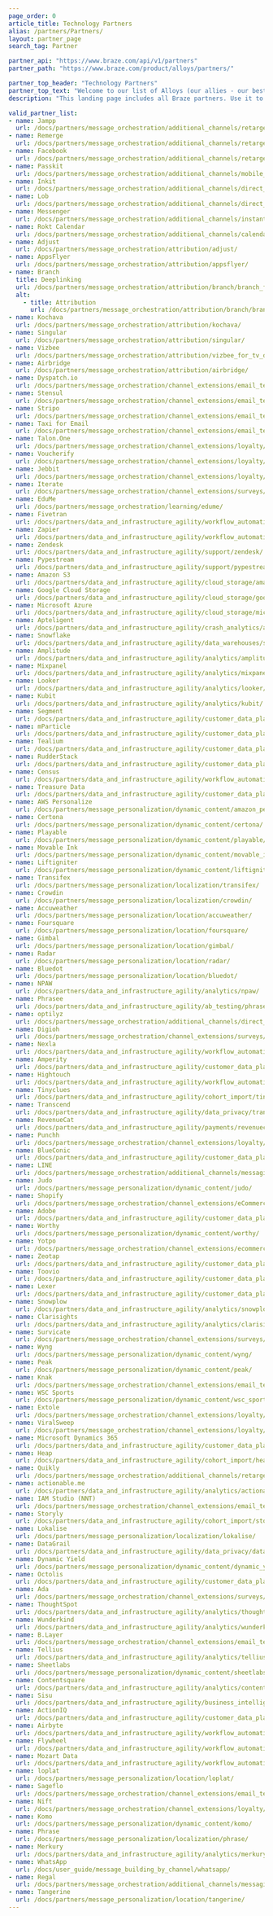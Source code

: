 ```yaml
---
page_order: 0
article_title: Technology Partners
alias: /partners/Partners/
layout: partner_page
search_tag: Partner

partner_api: "https://www.braze.com/api/v1/partners"
partner_path: "https://www.braze.com/product/alloys/partners/"

partner_top_header: "Technology Partners"
partner_top_text: "Welcome to our list of Alloys (our allies - our best buds - our partners)! Use it to explore the technical documentation that will help implement Technology Partners into your Braze SDK. <br> <br>  If you're looking for information on joining our Firebrands, a community of movers and shakers using Braze to modernize their customer experience and marketing, check out our information page <a href='https://brazefirebrands.splashthat.com/'>here</a>."
description: "This landing page includes all Braze partners. Use it to explore technical documentation that will help implement Technology Partners into your Braze SDK."

valid_partner_list:
- name: Jampp
  url: /docs/partners/message_orchestration/additional_channels/retargeting/jampp/
- name: Remerge
  url: /docs/partners/message_orchestration/additional_channels/retargeting/remerge/
- name: Facebook
  url: /docs/partners/message_orchestration/additional_channels/retargeting/facebook/
- name: Passkit
  url: /docs/partners/message_orchestration/additional_channels/mobile_wallet/passkit/
- name: Inkit
  url: /docs/partners/message_orchestration/additional_channels/direct_mail/inkit/
- name: Lob
  url: /docs/partners/message_orchestration/additional_channels/direct_mail/lob/
- name: Messenger
  url: /docs/partners/message_orchestration/additional_channels/instant_chat/messenger/
- name: Rokt Calendar
  url: /docs/partners/message_orchestration/additional_channels/calendar/rokt_calendar/
- name: Adjust
  url: /docs/partners/message_orchestration/attribution/adjust/
- name: AppsFlyer
  url: /docs/partners/message_orchestration/attribution/appsflyer/
- name: Branch
  title: Deeplinking
  url: /docs/partners/message_orchestration/attribution/branch/branch_for_deeplinking/
  alt:
    - title: Attribution
      url: /docs/partners/message_orchestration/attribution/branch/branch_for_attribution/
- name: Kochava
  url: /docs/partners/message_orchestration/attribution/kochava/
- name: Singular
  url: /docs/partners/message_orchestration/attribution/singular/
- name: Vizbee
  url: /docs/partners/message_orchestration/attribution/vizbee_for_tv_deeplinking/
- name: Airbridge
  url: /docs/partners/message_orchestration/attribution/airbridge/
- name: Dyspatch.io
  url: /docs/partners/message_orchestration/channel_extensions/email_templates/dyspatch/
- name: Stensul
  url: /docs/partners/message_orchestration/channel_extensions/email_templates/stensul/
- name: Stripo
  url: /docs/partners/message_orchestration/channel_extensions/email_templates/stripo/
- name: Taxi for Email
  url: /docs/partners/message_orchestration/channel_extensions/email_templates/taxi_for_email/
- name: Talon.One
  url: /docs/partners/message_orchestration/channel_extensions/loyalty/talonone/
- name: Voucherify
  url: /docs/partners/message_orchestration/channel_extensions/loyalty/voucherify/
- name: Jebbit
  url: /docs/partners/message_orchestration/channel_extensions/loyalty/jebbit/
- name: Iterate
  url: /docs/partners/message_orchestration/channel_extensions/surveys/iterate/
- name: EduMe
  url: /docs/partners/message_orchestration/learning/edume/
- name: Fivetran
  url: /docs/partners/data_and_infrastructure_agility/workflow_automation/fivetran/
- name: Zapier
  url: /docs/partners/data_and_infrastructure_agility/workflow_automation/zapier/
- name: Zendesk
  url: /docs/partners/data_and_infrastructure_agility/support/zendesk/
- name: Pypestream
  url: /docs/partners/data_and_infrastructure_agility/support/pypestream/
- name: Amazon S3
  url: /docs/partners/data_and_infrastructure_agility/cloud_storage/amazon_s3/
- name: Google Cloud Storage
  url: /docs/partners/data_and_infrastructure_agility/cloud_storage/google_cloud_storage_for_currents/
- name: Microsoft Azure
  url: /docs/partners/data_and_infrastructure_agility/cloud_storage/microsoft_azure_blob_storage_for_currents/
- name: Apteligent
  url: /docs/partners/data_and_infrastructure_agility/crash_analytics/apteligent/
- name: Snowflake
  url: /docs/partners/data_and_infrastructure_agility/data_warehouses/snowflake/
- name: Amplitude
  url: /docs/partners/data_and_infrastructure_agility/analytics/amplitude_for_currents/
- name: Mixpanel
  url: /docs/partners/data_and_infrastructure_agility/analytics/mixpanel_for_currents/
- name: Looker
  url: /docs/partners/data_and_infrastructure_agility/analytics/looker/
- name: Kubit
  url: /docs/partners/data_and_infrastructure_agility/analytics/kubit/
- name: Segment
  url: /docs/partners/data_and_infrastructure_agility/customer_data_platform/segment/
- name: mParticle
  url: /docs/partners/data_and_infrastructure_agility/customer_data_platform/mParticle/mparticle_for_currents/
- name: Tealium
  url: /docs/partners/data_and_infrastructure_agility/customer_data_platform/tealium/
- name: RudderStack
  url: /docs/partners/data_and_infrastructure_agility/customer_data_platform/rudderstack/
- name: Census
  url: /docs/partners/data_and_infrastructure_agility/workflow_automation/census/
- name: Treasure Data
  url: /docs/partners/data_and_infrastructure_agility/customer_data_platform/treasure_data/
- name: AWS Personalize
  url: /docs/partners/message_personalization/dynamic_content/amazon_personalize/
- name: Certona
  url: /docs/partners/message_personalization/dynamic_content/certona/
- name: Playable
  url: /docs/partners/message_personalization/dynamic_content/playable/
- name: Movable Ink
  url: /docs/partners/message_personalization/dynamic_content/movable_ink/
- name: Liftigniter
  url: /docs/partners/message_personalization/dynamic_content/liftigniter/
- name: Transifex
  url: /docs/partners/message_personalization/localization/transifex/
- name: Crowdin
  url: /docs/partners/message_personalization/localization/crowdin/
- name: Accuweather
  url: /docs/partners/message_personalization/location/accuweather/
- name: Foursquare
  url: /docs/partners/message_personalization/location/foursquare/
- name: Gimbal
  url: /docs/partners/message_personalization/location/gimbal/
- name: Radar
  url: /docs/partners/message_personalization/location/radar/
- name: Bluedot
  url: /docs/partners/message_personalization/location/bluedot/
- name: NPAW
  url: /docs/partners/data_and_infrastructure_agility/analytics/npaw/
- name: Phrasee
  url: /docs/partners/data_and_infrastructure_agility/ab_testing/phrasee/
- name: optilyz
  url: /docs/partners/message_orchestration/additional_channels/direct_mail/optilyz/
- name: Digioh
  url: /docs/partners/message_orchestration/channel_extensions/surveys/digioh/
- name: Nexla
  url: /docs/partners/data_and_infrastructure_agility/workflow_automation/nexla/
- name: Amperity
  url: /docs/partners/data_and_infrastructure_agility/customer_data_platform/amperity/
- name: Hightouch
  url: /docs/partners/data_and_infrastructure_agility/workflow_automation/hightouch/
- name: Tinyclues
  url: /docs/partners/data_and_infrastructure_agility/cohort_import/tinyclues/
- name: Transcend
  url: /docs/partners/data_and_infrastructure_agility/data_privacy/transcend/
- name: RevenueCat
  url: /docs/partners/data_and_infrastructure_agility/payments/revenuecat/
- name: Punchh
  url: /docs/partners/message_orchestration/channel_extensions/loyalty/punchh/
- name: BlueConic
  url: /docs/partners/data_and_infrastructure_agility/customer_data_platform/blueconic/
- name: LINE
  url: /docs/partners/message_orchestration/additional_channels/messaging/line/  
- name: Judo
  url: /docs/partners/message_personalization/dynamic_content/judo/
- name: Shopify
  url: /docs/partners/message_orchestration/channel_extensions/eCommerce/shopify/
- name: Adobe
  url: /docs/partners/data_and_infrastructure_agility/customer_data_platform/adobe/
- name: Worthy
  url: /docs/partners/message_personalization/dynamic_content/worthy/ 
- name: Yotpo
  url: /docs/partners/message_orchestration/channel_extensions/ecommerce/yotpo/ 
- name: Zeotap
  url: /docs/partners/data_and_infrastructure_agility/customer_data_platform/zeotap/
- name: Toovio
  url: /docs/partners/data_and_infrastructure_agility/customer_data_platform/toovio/
- name: Lexer
  url: /docs/partners/data_and_infrastructure_agility/customer_data_platform/lexer/
- name: Snowplow
  url: /docs/partners/data_and_infrastructure_agility/analytics/snowplow/
- name: Clarisights
  url: /docs/partners/data_and_infrastructure_agility/analytics/clarisights/
- name: Survicate
  url: /docs/partners/message_orchestration/channel_extensions/surveys/survicate/
- name: Wyng
  url: /docs/partners/message_personalization/dynamic_content/wyng/
- name: Peak
  url: /docs/partners/message_personalization/dynamic_content/peak/
- name: Knak
  url: /docs/partners/message_orchestration/channel_extensions/email_templates/knak/
- name: WSC Sports
  url: /docs/partners/message_personalization/dynamic_content/wsc_sports/
- name: Extole
  url: /docs/partners/message_orchestration/channel_extensions/loyalty/extole/
- name: ViralSweep
  url: /docs/partners/message_orchestration/channel_extensions/loyalty/viralsweep/
- name: Microsoft Dynamics 365
  url: /docs/partners/data_and_infrastructure_agility/customer_data_platform/dynamics_365_customer_insights/
- name: Heap
  url: /docs/partners/data_and_infrastructure_agility/cohort_import/heap/  
- name: Quikly
  url: /docs/partners/message_orchestration/additional_channels/retargeting/quikly/
- name: actionable.me
  url: /docs/partners/data_and_infrastructure_agility/analytics/actionableme/
- name: IAM Studio (NNT)
  url: /docs/partners/message_orchestration/channel_extensions/email_templates/iam_studio/
- name: Storyly
  url: /docs/partners/data_and_infrastructure_agility/cohort_import/storyly/
- name: Lokalise
  url: /docs/partners/message_personalization/localization/lokalise/
- name: DataGrail
  url: /docs/partners/data_and_infrastructure_agility/data_privacy/datagrail/
- name: Dynamic Yield
  url: /docs/partners/message_personalization/dynamic_content/dynamic_yield/
- name: Octolis
  url: /docs/partners/data_and_infrastructure_agility/customer_data_platform/octolis/
- name: Ada
  url: /docs/partners/message_orchestration/channel_extensions/surveys/ada/
- name: ThoughtSpot
  url: /docs/partners/data_and_infrastructure_agility/analytics/thoughtspot/
- name: Wunderkind
  url: /docs/partners/data_and_infrastructure_agility/analytics/wunderkind/
- name: B.Layer 
  url: /docs/partners/message_orchestration/channel_extensions/email_templates/blayer/
- name: Tellius
  url: /docs/partners/data_and_infrastructure_agility/analytics/tellius/
- name: Sheetlabs
  url: /docs/partners/message_personalization/dynamic_content/sheetlabs/
- name: Contentsquare
  url: /docs/partners/data_and_infrastructure_agility/analytics/contentsquare/
- name: Sisu
  url: /docs/partners/data_and_infrastructure_agility/business_intelligence/sisu_data/
- name: ActionIQ
  url: /docs/partners/data_and_infrastructure_agility/customer_data_platform/actioniq/
- name: Airbyte
  url: /docs/partners/data_and_infrastructure_agility/workflow_automation/airbyte/
- name: Flywheel
  url: /docs/partners/data_and_infrastructure_agility/workflow_automation/flywheel/
- name: Mozart Data
  url: /docs/partners/data_and_infrastructure_agility/workflow_automation/mozart_data/
- name: loplat
  url: /docs/partners/message_personalization/location/loplat/
- name: Sageflo
  url: /docs/partners/message_orchestration/channel_extensions/email_templates/sageflo/
- name: Nift
  url: /docs/partners/message_orchestration/channel_extensions/loyalty/nift/
- name: Komo
  url: /docs/partners/message_personalization/dynamic_content/komo/
- name: Phrase
  url: /docs/partners/message_personalization/localization/phrase/
- name: Merkury
  url: /docs/partners/data_and_infrastructure_agility/analytics/merkury/
- name: WhatsApp
  url: /docs/user_guide/message_building_by_channel/whatsapp/
- name: Regal
  url: /docs/partners/message_orchestration/additional_channels/messaging/regal/
- name: Tangerine
  url: /docs/partners/message_personalization/location/tangerine/
---
```

